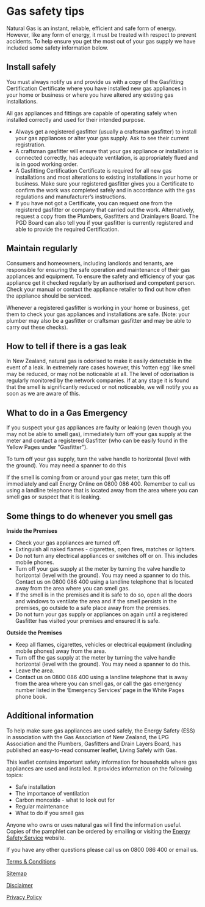 # Gas safety tips
Natural Gas is an instant, reliable, efficient and safe form of energy. However, like any form of energy, it must be treated with respect to prevent accidents. To help ensure you get the most out of your gas supply we have included some safety information below.

## Install safely
You must always notify us and provide us with a copy of the Gasfitting Certification Certificate where you have installed new gas appliances in your home or business or where you have altered any existing gas installations.

All gas appliances and fittings are capable of operating safely when installed correctly and used for their intended purpose. 
<ul>
<li>Always get a registered gasfitter (usually a craftsman gasfitter) to install your gas appliances or alter your gas supply. Ask to see their current registration.</li>
<li>A craftsman gasfitter will ensure that your gas appliance or installation is connected correctly, has adequate ventilation, is appropriately flued and is in good working order.</li>
<li>A Gasfitting Certification Certificate is required for all new gas installations and most alterations to existing installations in your home or business. Make sure your registered gasfitter gives you a Certificate to confirm the work was completed safely and in accordance with the gas regulations and manufacturer’s instructions.</li>
<li>If you have not got a Certificate, you can request one from the registered gasfitter or company that carried out the work. Alternatively, request a copy from the Plumbers, Gasfitters and Drainlayers Board. The PGD Board can also tell you if your gasfitter is currently registered and able to provide the required Certification.</li></ul>

## Maintain regularly
Consumers and homeowners, including landlords and tenants, are responsible for ensuring the safe operation and maintenance of their gas appliances and equipment. To ensure the safety and efficiency of your gas appliance get it checked regularly by an authorised and competent person.  Check your manual or contact the appliance retailer to find out how often the appliance should be serviced.

Whenever a registered gasfitter is working in your home or business, get them to check your gas appliances and installations are safe. (Note: your plumber may also be a gasfitter or craftsman gasfitter and may be able to carry out these checks).

## How to tell if there is a gas leak
In New Zealand, natural gas is odorised to make it easily detectable in the event of a leak. In extremely rare cases however, this 'rotten egg' like smell may be reduced, or may not be noticeable at all. The level of odorisation is regularly monitored by the network companies. If at any stage it is found that the smell is significantly reduced or not noticeable, we will notify you as soon as we are aware of this.


## What to do in a Gas Emergency
If you suspect your gas appliances are faulty or leaking (even though you may not be able to smell gas), immediately turn off your gas supply at the meter and contact a registered Gasfitter (who can be easily found in the Yellow Pages under "Gasfitter").

To turn off your gas supply, turn the valve handle to horizontal (level with the ground). You may need a spanner to do this

If the smell is coming from or around your gas meter, turn this off immediately and call Energy Online on 0800 086 400. Remember to call us using a landline telephone that is located away from the area where you can smell gas or suspect that it is leaking.

## Some things to do whenever you smell gas
**Inside the Premises**
<ul>
<li>Check your gas appliances are turned off.</li>
<li>Extinguish all naked flames - cigarettes, open fires, matches or lighters.</li>
<li>Do not turn any electrical appliances or switches off or on. This includes mobile phones.</li>
<li>Turn off your gas supply at the meter by turning the valve handle to horizontal (level with the ground). You may need a spanner to do this.
Contact us on 0800 086 400 using a landline telephone that is located away from the area where you can smell gas.</li> 
<li>If the smell is in the premises and it is safe to do so, open all the doors and windows to ventilate the area and if the smell persists in the premises, go outside to a safe place away from the premises.</li>
<li>Do not turn your gas supply or appliances on again until a registered Gasfitter has visited your premises and ensured it is safe.</li></ul>
 

**Outside the Premises**
<ul>
<li>Keep all flames, cigarettes, vehicles or electrical equipment (including mobile phones) away from the area.</li>
<li>Turn off the gas supply at the meter by turning the valve handle horizontal (level with the ground). You may need a spanner to do this.</li>
<li>Leave the area.</li>
<li>Contact us on 0800 086 400 using a landline telephone that is away from the area where you can smell gas, or call the gas emergency number listed in the ‘Emergency Services’ page in the White Pages phone book.</li></ul>

## Additional information
To help make sure gas appliances are used safely, the Energy Safety (ESS) in association with the Gas Association of New Zealand, the LPG Association and the Plumbers, Gasfitters and Drain Layers Board, has published an easy-to-read consumer leaflet, Living Safely with Gas.

This leaflet contains important safety information for households where gas appliances are used and installed. It provides information on the following topics:
<ul>
<li>Safe installation</li>
<li>The importance of ventilation</li>
<li>Carbon monoxide - what to look out for</li>
<li>Regular maintenance</li>
<li>What to do if you smell gas</li></ul>

Anyone who owns or uses natural gas will find the information useful. Copies of the pamphlet can be ordered by emailing or visiting the [Energy Safety Service](http://www.med.govt.nz/energysafety) website.

If you have any other questions please call us on 0800 086 400 or email us.





[Terms & Conditions](http://www.energyonline.co.nz/terms)

[Sitemap](http://www.energyonline.co.nz/home/site_map)

[Disclaimer](http://www.energyonline.co.nz/home/site_map/disclaimer)

[Privacy Policy](http://www.energyonline.co.nz/home/site_map/privacy_policy)
